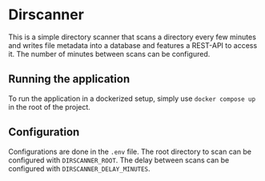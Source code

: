 # Dirscanner

This is a simple directory scanner that scans a directory every few minutes and writes file metadata into a database and features a REST-API to access it. The number of minutes between scans can be configured.

## Running the application

To run the application in a dockerized setup, simply use `docker compose up` in the root of the project.

## Configuration
Configurations are done in the `.env` file. The root directory to scan can be configured with `DIRSCANNER_ROOT`. The delay between scans can be configured with `DIRSCANNER_DELAY_MINUTES`.
